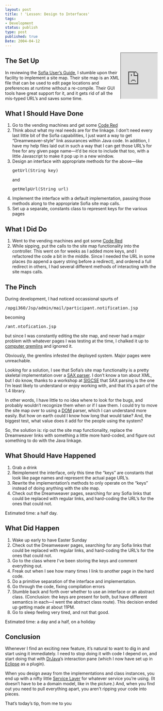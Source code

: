 ```yaml
---
layout: post
title: ! 'Lesson: Design to Interfaces'
tags:
- Development
status: publish
type: post
published: true
Date: 2004-04-12
---
```

<iframe style="float:right" marginwidth="0" marginheight="0"  scrolling="no" frameborder="2" width="120" height="150" src="http://rcm.amazon.com/e/cm?o=1&#38;l=as1&#38;f=ifr&#38;t=jimvanfleetco-20&#38;dev-t=D68HUNXKLHS4J&#38;p=6&#38;asins=0764543857&#38;bg1=ffffff&#38;fc1=000000&#38;lc1=6633ff&#38;lt1=_blank"><map NAME="boxmap-p6"><area SHAPE="RECT" COORDS="1, 140, 83, 150" HREF="http://rcm.amazon.com/e/cm/privacy-policy.html?o=1" ><area COORDS="0,0,10000,10000" HREF="http://www.amazon.com/exec/obidos/redirect-home/jimvanfleetco-20" ></map><img src="http://rcm-images.amazon.com/images/G/01/rcm/120x150.gif" width="120" height="150" border="0" usemap="#boxmap-p6" alt="Shop at Amazon.com"></iframe>

<h2>The Set Up</h2>
<p>In reviewing the <a href="http://www.salmonllc.com/website/Jsp/vanity/bin/UserGuide.pdf">Sofia User&#8217;s Guide</a>, I stumble upon their facility to implement a site map.  Their site map is an <span class="caps">XML</span> file that can be used to edit page locations and preferences at runtime without a re-compile.  Their <span class="caps">GUI</span> tools have great support for it, and it gets rid of all the mis-typed <span class="caps">URL</span>&#8217;s and saves some time.</p>

<h2>What I Should Have Done</h2>
<p>
<ol>
<li>Go to the vending machines and get some <a href="http://www.mountaindew.com/code_red/index.php">Code Red</a></li>
<li>Think about what my real needs are for the linkage.  I don&#8217;t need every last little bit of the Sofia capabilities, I just want a way to get &#8220;Dreamweaver-style&#8221; link assurances within Java code.  In addition, I have my help files laid out in such a way that I can get those <span class="caps">URL</span>&#8217;s for free for any given page name&#8212;it&#8217;d be nice to include that too, with a little Javascript to make it pop up in a new window.</li>
<li>Design an interface with appropriate methods for the above&#8212;like <pre>getUrl(String key)</pre> and <pre>getHelpUrl(String url)</pre></li>
<li>Implement the interface with a default implementation, passing those methods along to the appropriate Sofia site map calls.</li>
<li>Set up a separate, constants class to represent keys for the various pages</li>
</ol>
</p>
<h2>What I Did Do</h2>
<p>
<ol>
<li>Went to the vending machines and got some <a href="http://www.mountaindew.com/code_red/index.php">Code Red</a></li>
<li>While sipping, put the calls to the site map functionality into the controller.  This went on for weeks as I added more keys, and I refactored the code a bit in the middle.  Since I needed the <span class="caps">URL</span> in some places (to append a query string before a redirect), and ordered a full redirect in others, I had several different methods of interacting with the site maps calls.</li>
</ol>
</p>
<h2>The Pinch</h2>
<p>
During development, I had noticed occassional spurts of</p> <pre>/opgi360/Jsp/admin/mail/participant.notification.jsp</pre> <p>becoming</p> <pre>/ant.ntofication.jsp</pre><p> but since I was constantly editing the site map, and never had a major problem with whatever pages I was testing at the time, I chalked it up to <a href="http://www.mdx.ac.uk/www/study/glocom.htm#gremlin">computer gremlins</a> and ignored it.</p>
<p>Obviously, the gremlins infested the deployed system.  Major pages were unreachable.</p>
<p>Looking for a solution, I see that Sofia&#8217;s site map functionality is a pretty skeletal implementation over a <a href="http://java.sun.com/webservices/docs/ea2/tutorial/doc/JAXPIntro4.html"><span class="caps">SAX</span> parser</a>.  I don&#8217;t know a ton about <span class="caps">XML</span>, but I do know, thanks to a workshop at <a href="http://www.sigcse.org"><span class="caps">SIGCSE</span></a> that <span class="caps">SAX</span> parsing is the one I&#8217;m least likely to understand or enjoy working with, and that it&#8217;s a part of the 1.4 library.
</p>
<p>In other words, I have little to no idea where to look for the bugs, and probably wouldn&#8217;t recognize them when or if I saw them.  I could try to move the site map over to using a <a href="http://java.sun.com/webservices/docs/1.0/tutorial/doc/JAXPIntro5.html"><span class="caps">DOM</span></a> parser, which I can understand more easily.  But how on earth could I know how long that would take?  And, the biggest test, what value does it add for the people using the system?</p>
<p>So, the solution is: rip out the site map functionality, replace the Dreamweaver links with something a little more hard-coded, and figure out something to do with the Java linkage.</p>

<h2>What Should Have Happened</h2>

<p>
<ol>
<li>Grab a drink</li>
<li>Reimplement the interface, only this time the &#8220;keys&#8221; are constants that look like page names and represent the actual page <span class="caps">URL</span>&#8217;s.</li>
<li>Rewrite the implementation&#8217;s methods to only operate on the &#8220;keys&#8221; instead of doing anything with the site map.</li>
<li>Check out the Dreamweaver pages, searching for any Sofia links that could be replaced with regular links, and hard-coding the <span class="caps">URL</span>&#8217;s for the ones that could not.</li>
</ol>
</p>
<p>Estimated time:  a half day.</p>

<h2>What Did Happen</h2>
<p>
<ol>
<li>Wake up early to have Easter Sunday</li>
<li>Check out the Dreamweaver pages, searching for any Sofia links that could be replaced with regular links, and hard-coding the <span class="caps">URL</span>&#8217;s for the ones that could not.</li>
<li>Go to the class where I&#8217;ve been storing the keys and comment everything out.</li>
<li>Freak out when I see how many times I link to another page in the hard code.</li>
<li>Do a primitive separation of the interface and implementation.</li>
<li>Go through the code, fixing compilation errors</li>
<li>Stumble back and forth over whether to use an interface or an abstract class.  (Conclusion: the keys are present for both, but have different semantics in each&#8212;I went the abstract class route).  This decision ended up getting made at about 11PM.</li>
<li>Go to sleep feeling very tired, and not that good.</li>
</ol>
</p>
<p>Estimated time: a day and a half, on a holiday</p>

<h2>Conclusion</h2>
<p>Whenever I find an exciting new feature, it&#8217;s natural to want to dig in and start using it immediately.  I need to stop doing it with code I depend on, and start doing that with <a href="http://www.drjava.org">DrJava</a>&#8217;s interaction pane (which I now have set up in <a href="http://www.eclipse.org/">Eclipse</a> as a plugin).</p>

<p>When you design away from the implementations and class instances, you end up with a nifty little <a href="http://www.martinfowler.com/eaaCatalog/serviceLayer.html">Service Layer</a> for whatever service you&#8217;re using.  (It doesn&#8217;t have to be a domain model, like in the picture.)  And, when you find out you need to pull everything apart, you aren&#8217;t ripping your code into pieces.</p>

<p>That&#8217;s today&#8217;s tip, from me to you</p>
